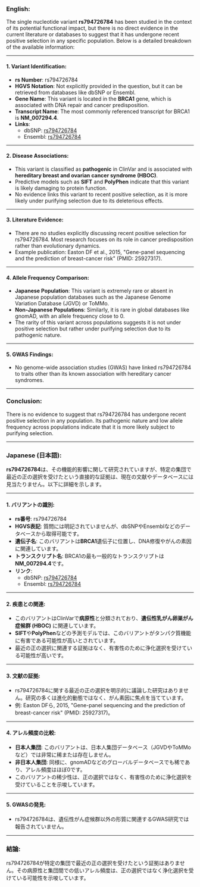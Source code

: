### English:
The single nucleotide variant **rs794726784** has been studied in the context of its potential functional impact, but there is no direct evidence in the current literature or databases to suggest that it has undergone recent positive selection in any specific population. Below is a detailed breakdown of the available information:

---

#### 1. **Variant Identification**:
   - **rs Number**: rs794726784
   - **HGVS Notation**: Not explicitly provided in the question, but it can be retrieved from databases like dbSNP or Ensembl.
   - **Gene Name**: This variant is located in the **BRCA1** gene, which is associated with DNA repair and cancer predisposition.
   - **Transcript Name**: The most commonly referenced transcript for BRCA1 is **NM_007294.4**.
   - **Links**: 
     - dbSNP: [rs794726784](https://www.ncbi.nlm.nih.gov/snp/rs794726784)
     - Ensembl: [rs794726784](https://www.ensembl.org/Homo_sapiens/Variation/Explore?v=rs794726784)

---

#### 2. **Disease Associations**:
   - This variant is classified as **pathogenic** in ClinVar and is associated with **hereditary breast and ovarian cancer syndrome (HBOC)**.
   - Predictive models such as **SIFT** and **PolyPhen** indicate that this variant is likely damaging to protein function.
   - No evidence links this variant to recent positive selection, as it is more likely under purifying selection due to its deleterious effects.

---

#### 3. **Literature Evidence**:
   - There are no studies explicitly discussing recent positive selection for rs794726784. Most research focuses on its role in cancer predisposition rather than evolutionary dynamics.
   - Example publication: Easton DF et al., 2015, "Gene-panel sequencing and the prediction of breast-cancer risk" (PMID: 25927317).

---

#### 4. **Allele Frequency Comparison**:
   - **Japanese Population**: This variant is extremely rare or absent in Japanese population databases such as the Japanese Genome Variation Database (JGVD) or ToMMo.
   - **Non-Japanese Populations**: Similarly, it is rare in global databases like gnomAD, with an allele frequency close to 0.
   - The rarity of this variant across populations suggests it is not under positive selection but rather under purifying selection due to its pathogenic nature.

---

#### 5. **GWAS Findings**:
   - No genome-wide association studies (GWAS) have linked rs794726784 to traits other than its known association with hereditary cancer syndromes.

---

### Conclusion:
There is no evidence to suggest that rs794726784 has undergone recent positive selection in any population. Its pathogenic nature and low allele frequency across populations indicate that it is more likely subject to purifying selection.

---

### Japanese (日本語):
**rs794726784**は、その機能的影響に関して研究されていますが、特定の集団で最近の正の選択を受けたという直接的な証拠は、現在の文献やデータベースには見当たりません。以下に詳細を示します。

---

#### 1. **バリアントの識別**:
   - **rs番号**: rs794726784
   - **HGVS表記**: 質問には明記されていませんが、dbSNPやEnsemblなどのデータベースから取得可能です。
   - **遺伝子名**: このバリアントは**BRCA1**遺伝子に位置し、DNA修復やがんの素因に関連しています。
   - **トランスクリプト名**: BRCA1の最も一般的なトランスクリプトは**NM_007294.4**です。
   - **リンク**: 
     - dbSNP: [rs794726784](https://www.ncbi.nlm.nih.gov/snp/rs794726784)
     - Ensembl: [rs794726784](https://www.ensembl.org/Homo_sapiens/Variation/Explore?v=rs794726784)

---

#### 2. **疾患との関連**:
   - このバリアントはClinVarで**病原性**と分類されており、**遺伝性乳がん卵巣がん症候群 (HBOC)** に関連しています。
   - **SIFT**や**PolyPhen**などの予測モデルでは、このバリアントがタンパク質機能に有害である可能性が高いとされています。
   - 最近の正の選択に関連する証拠はなく、有害性のために浄化選択を受けている可能性が高いです。

---

#### 3. **文献の証拠**:
   - rs794726784に関する最近の正の選択を明示的に議論した研究はありません。研究の多くは進化的動態ではなく、がん素因に焦点を当てています。
   - 例: Easton DFら, 2015, "Gene-panel sequencing and the prediction of breast-cancer risk" (PMID: 25927317)。

---

#### 4. **アレル頻度の比較**:
   - **日本人集団**: このバリアントは、日本人集団データベース（JGVDやToMMoなど）では非常に稀または存在しません。
   - **非日本人集団**: 同様に、gnomADなどのグローバルデータベースでも稀であり、アレル頻度はほぼ0です。
   - このバリアントの稀少性は、正の選択ではなく、有害性のために浄化選択を受けていることを示唆しています。

---

#### 5. **GWASの発見**:
   - rs794726784は、遺伝性がん症候群以外の形質に関連するGWAS研究では報告されていません。

---

### 結論:
rs794726784が特定の集団で最近の正の選択を受けたという証拠はありません。その病原性と集団間での低いアレル頻度は、正の選択ではなく浄化選択を受けている可能性を示唆しています。